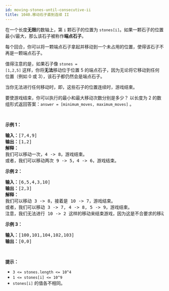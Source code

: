 ```yaml
---
id: moving-stones-until-consecutive-ii
title: 1040.移动石子直到连续 II
---
```

在一个长度**无限**的数轴上，第 <code>i</code> 颗石子的位置为 <code>stones[i]</code>。如果一颗石子的位置最小/最大，那么该石子被称作**端点石子**。

每个回合，你可以将一颗端点石子拿起并移动到一个未占用的位置，使得该石子不再是一颗端点石子。

值得注意的是，如果石子像 <code>stones = [1,2,5]</code> 这样，你将**无法**移动位于位置 5 的端点石子，因为无论将它移动到任何位置（例如 0 或 3），该石子都仍然会是端点石子。

当你无法进行任何移动时，即，这些石子的位置连续时，游戏结束。

要使游戏结束，你可以执行的最小和最大移动次数分别是多少？ 以长度为 2 的数组形式返回答案：<code>answer = [minimum_moves, maximum_moves]</code> 。

 

**示例 1：**


<pre><strong>输入：</strong>[7,4,9]<br/><strong>输出：</strong>[1,2]<br/><strong>解释：</strong><br/>我们可以移动一次，4 -&gt; 8，游戏结束。<br/>或者，我们可以移动两次 9 -&gt; 5，4 -&gt; 6，游戏结束。<br/></pre>

**示例 2：**


<pre><strong>输入：</strong>[6,5,4,3,10]<br/><strong>输出：</strong>[2,3]<br/><strong>解释：</strong><br/>我们可以移动 3 -&gt; 8，接着是 10 -&gt; 7，游戏结束。<br/>或者，我们可以移动 3 -&gt; 7, 4 -&gt; 8, 5 -&gt; 9，游戏结束。<br/>注意，我们无法进行 10 -&gt; 2 这样的移动来结束游戏，因为这是不合要求的移动。<br/></pre>

**示例 3：**


<pre><strong>输入：</strong>[100,101,104,102,103]<br/><strong>输出：</strong>[0,0]</pre>

 

**提示：**

- <code>3 &lt;= stones.length &lt;= 10^4</code>
- <code>1 &lt;= stones[i] &lt;= 10^9</code>
- <code>stones[i]</code> 的值各不相同。
 
